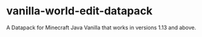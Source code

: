 # vanilla-world-edit-datapack
A Datapack for Minecraft Java Vanilla that works in versions 1.13 and above.
